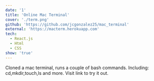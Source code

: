 ```yaml
---
date: '1'
title: 'Online Mac Terminal'
cover: './term.png'
github: 'https://github.com/jcgonzalez25/mac_terminal'
external: 'https://macterm.herokuapp.com'
tech:
  - React.js
  - Html
  - CSS
show: 'true'
---
```


Cloned a mac terminal, runs a couple of bash commands. Including: cd,mkdir,touch,ls and more. Visit link to try it out.
